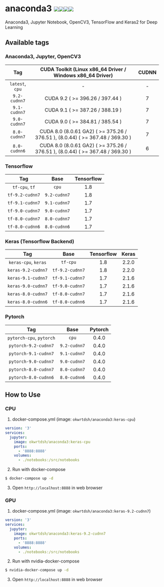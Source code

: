 # anaconda3 [![](https://img.shields.io/docker/stars/okwrtdsh/anaconda3.svg)![](https://img.shields.io/docker/pulls/okwrtdsh/anaconda3.svg)![](https://img.shields.io/docker/automated/okwrtdsh/anaconda3.svg)![](https://img.shields.io/docker/build/okwrtdsh/anaconda3.svg)](https://hub.docker.com/r/okwrtdsh/anaconda3/)
Anaconda3, Jupyter Notebook, OpenCV3, TensorFlow and Keras2 for Deep Learning

## Available tags
### Anaconda3, Jupyter, OpenCV3

| Tag | CUDA Toolkit (Linux x86_64 Driver / Windows x86_64 Driver) | CUDNN |
|:-:|:-:|:-:|
| `latest`, `cpu` | - | - |
| `9.2-cudnn7` | CUDA 9.2 ( >= 396.26 / 397.44 ) | 7 |
| `9.1-cudnn7` | CUDA 9.1 ( >= 387.26 / 388.19 ) | 7 |
| `9.0-cudnn7` | CUDA 9.0 ( >= 384.81 / 385.54 ) | 7 |
| `8.0-cudnn7` | CUDA 8.0 (8.0.61 GA2) ( >= 375.26 / 376.51 ), (8.0.44) ( >= 367.48 / 369.30 ) | 7 |
| `8.0-cudnn6` | CUDA 8.0 (8.0.61 GA2) ( >= 375.26 / 376.51 ), (8.0.44) ( >= 367.48 / 369.30 ) | 6 |

### Tensorflow

| Tag | Base | Tensorflow |
|:-:|:-:|:-:|
| `tf-cpu`, `tf` | `cpu` | 1.8 |
| `tf-9.2-cudnn7` | `9.2-cudnn7` | 1.8 |
| `tf-9.1-cudnn7` | `9.1-cudnn7` | 1.7 |
| `tf-9.0-cudnn7` | `9.0-cudnn7` | 1.7 |
| `tf-8.0-cudnn7` | `8.0-cudnn7` | 1.7 |
| `tf-8.0-cudnn6` | `8.0-cudnn6` | 1.7 |

### Keras (Tensorflow Backend)

| Tag | Base | Tensorflow | Keras |
|:-:|:-:|:-:|:-:|
| `keras-cpu`, `keras` | `tf-cpu` | 1.8 | 2.2.0 |
| `keras-9.2-cudnn7` | `tf-9.2-cudnn7` | 1.8 | 2.2.0 |
| `keras-9.1-cudnn7` | `tf-9.1-cudnn7` | 1.7 | 2.1.6 |
| `keras-9.0-cudnn7` | `tf-9.0-cudnn7` | 1.7 | 2.1.6 |
| `keras-8.0-cudnn7` | `tf-8.0-cudnn7` | 1.7 | 2.1.6 |
| `keras-8.0-cudnn6` | `tf-8.0-cudnn6` | 1.7 | 2.1.6 |

### Pytorch

| Tag | Base | Pytorch |
|:-:|:-:|:-:|
| `pytorch-cpu`, `pytorch` | `cpu` | 0.4.0 |
| `pytorch-9.2-cudnn7` | `9.2-cudnn7` | 0.4.0 |
| `pytorch-9.1-cudnn7` | `9.1-cudnn7` | 0.4.0 |
| `pytorch-9.0-cudnn7` | `9.0-cudnn7` | 0.4.0 |
| `pytorch-8.0-cudnn7` | `8.0-cudnn7` | 0.4.0 |
| `pytorch-8.0-cudnn6` | `8.0-cudnn6` | 0.4.0 |

## How to Use

### CPU
1. docker-compose.yml (image: `okwrtdsh/anaconda3:keras-cpu`)
```yml
version: '3'
services:
  jupyter:
    image: okwrtdsh/anaconda3:keras-cpu
    ports:
      - '8888:8888'
    volumes:
      - ./notebooks:/src/notebooks
```
2. Run with docker-compose
```bash
$ docker-compose up -d
```
3. Open `http://localhost:8888` in web browser

### GPU
1. docker-compose.yml (image: `okwrtdsh/anaconda3:keras-9.2-cudnn7`)
```yml
version: '3'
services:
  jupyter:
    image: okwrtdsh/anaconda3:keras-9.2-cudnn7
    ports:
      - '8888:8888'
    volumes:
      - ./notebooks:/src/notebooks
```
2. Run with nvidia-docker-compose
```bash
$ nvidia-docker-compose up -d
```
3. Open `http://localhost:8888` in web browser

